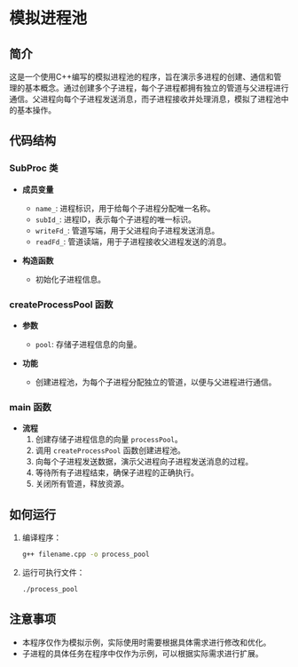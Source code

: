 # 模拟进程池

## 简介

这是一个使用C++编写的模拟进程池的程序，旨在演示多进程的创建、通信和管理的基本概念。通过创建多个子进程，每个子进程都拥有独立的管道与父进程进行通信。父进程向每个子进程发送消息，而子进程接收并处理消息，模拟了进程池中的基本操作。

## 代码结构

### SubProc 类

- **成员变量**
  - `name_`: 进程标识，用于给每个子进程分配唯一名称。
  - `subId_`: 进程ID，表示每个子进程的唯一标识。
  - `writeFd_`: 管道写端，用于父进程向子进程发送消息。
  - `readFd_`: 管道读端，用于子进程接收父进程发送的消息。

- **构造函数**
  - 初始化子进程信息。

### createProcessPool 函数

- **参数**
  - `pool`: 存储子进程信息的向量。

- **功能**
  - 创建进程池，为每个子进程分配独立的管道，以便与父进程进行通信。

### main 函数

- **流程**
  1. 创建存储子进程信息的向量 `processPool`。
  2. 调用 `createProcessPool` 函数创建进程池。
  3. 向每个子进程发送数据，演示父进程向子进程发送消息的过程。
  4. 等待所有子进程结束，确保子进程的正确执行。
  5. 关闭所有管道，释放资源。

## 如何运行

1. 编译程序：

    ```bash
    g++ filename.cpp -o process_pool
    ```

2. 运行可执行文件：

    ```bash
    ./process_pool
    ```

## 注意事项

- 本程序仅作为模拟示例，实际使用时需要根据具体需求进行修改和优化。
- 子进程的具体任务在程序中仅作为示例，可以根据实际需求进行扩展。